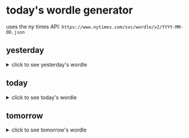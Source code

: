 # today's wordle generator

uses the ny times API: `https://www.nytimes.com/svc/wordle/v2/YYYY-MM-DD.json`

## yesterday

<details>
    <summary>click to see yesterday's wordle</summary>

    whose

</details>

## today

<details>
    <summary>click to see today's wordle</summary>

    patsy

</details>

## tomorrow

<details>
    <summary>click to see tomorrow's wordle</summary>

    trout

</details>
